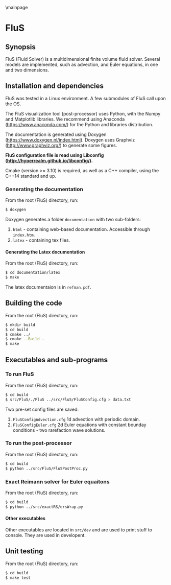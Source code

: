 \mainpage

# FluS

## Synopsis

FluS (Fluid Solver) is a multidimensional finite volume fluid solver. Several models are implemented, such as advection, and Euler equations, in one and two dimensions.

## Installation and dependencies

FluS was tested in a Linux environment. A few submodules of FluS call upon the OS.

The FluS visualization tool (post-processor) uses Python, with the Numpy and Matplotlib libraries. We recommend using Anaconda (https://www.anaconda.com/) for the Python and libraries distribution. 

The documentation is generated using Doxygen (https://www.doxygen.nl/index.html). Doxygen uses Graphviz (http://www.graphviz.org/) to generate some figures. 

**FluS configuration file is read using Libconfig (http://hyperrealm.github.io/libconfig/).**

Cmake (version >= 3.10) is required, as well as a C++ compiler, using the C++14 standard and up.

### Generating the documentation

From the root (FluS) directory, run:

```bash
$ doxygen
```

Doxygen generates a folder `documentation` with two sub-folders: 
1. `html` - containing web-based documentation. Accessible through `index.htm`.
2. `latex` - containing tex files. 

#### Generating the Latex documentation

From the root (FluS) directory, run:

```bash
$ cd documentation/latex
$ make
```

The latex documentaion is in `refman.pdf`.

## Building the code

From the root (FluS) directory, run:

```bash
$ mkdir build  
$ cd build
$ cmake ../
$ cmake --Build .
$ make
```

## Executables and sub-programs

### To run FluS

From the root (FluS) directory, run:
```bash
$ cd build
$ src/FluS/./FluS ../src/FluS/FluSConfig.cfg > data.txt
```

Two pre-set config files are saved:
1. `FluSConfigAdvection.cfg` 1d advection with periodic domain.
2. `FluSConfigEuler.cfg` 2d Euler equations with constant bounday conditions - two rarefaction wave solutions.


### To run the post-processor

From the root (FluS) directory, run:
```bash
$ cd build
$ python ../src/FluS/FluSPostProc.py
```

### Exact Reimann solver for Euler equaitons
From the root (FluS) directory, run:
```bash
$ cd build
$ python ../src/exactRS/ersWrap.py
```

#### Other executables

Other executables are located in `src/dev` and are used to print stuff to console. They are used in developent.

## Unit testing

From the root (FluS) directory, run:
```bash
$ cd build
$ make test
```


